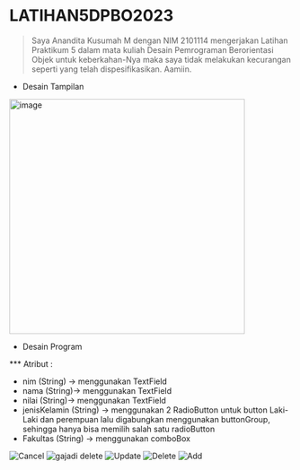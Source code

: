 # LATIHAN5DPBO2023
> Saya Anandita Kusumah M dengan NIM 2101114 mengerjakan Latihan Praktikum 5 dalam mata kuliah Desain Pemrograman Berorientasi Objek untuk keberkahan-Nya maka saya tidak melakukan kecurangan seperti yang telah dispesifikasikan. Aamiin. 

* Desain Tampilan
<img width="419" alt="image" src="https://user-images.githubusercontent.com/100897554/227760067-65c2c131-f705-4a78-bf02-b85743a391bb.png">


* Desain Program

 *** Atribut :
- nim (String) -> menggunakan TextField
- nama (String)-> menggunakan TextField
- nilai (String)-> menggunakan TextField
- jenisKelamin (String) -> menggunakan 2 RadioButton untuk button Laki-Laki dan perempuan lalu digabungkan menggunakan  buttonGroup, sehingga hanya bisa     memilih salah satu radioButton
- Fakultas (String) -> menggunakan comboBox 



![Cancel](https://user-images.githubusercontent.com/100897554/227760622-943f1cbc-b303-49d5-8b08-d4ac47eed655.gif)
![gajadi delete](https://user-images.githubusercontent.com/100897554/227760625-32ce3108-76d5-486b-97ba-ed8e7f104d99.gif)
![Update](https://user-images.githubusercontent.com/100897554/227760628-b8c810f9-21ad-4f2f-a830-1d9fb5ddf984.gif)
![Delete](https://user-images.githubusercontent.com/100897554/227760629-461851e2-8654-44ff-af88-5323f1ea9c89.gif)
![Add](https://user-images.githubusercontent.com/100897554/227760630-2a86f8d2-e4ee-4976-8236-c6b4c49b8885.gif)
